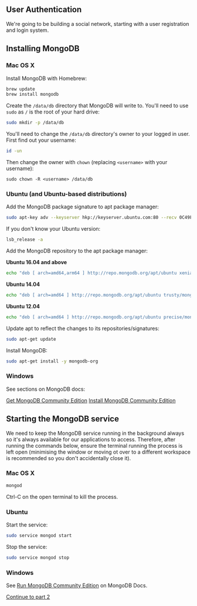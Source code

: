 ## User Authentication

We're going to be building a social network, starting with a user registration and login system.

## Installing MongoDB

### Mac OS X

Install MongoDB with Homebrew:

```bash
brew update
brew install mongodb
```

Create the `/data/db` directory that MongoDB will write to. You'll need to use `sudo` as `/` is the root of your hard drive:

```bash
sudo mkdir -p /data/db
```

You'll need to change the `/data/db` directory's owner to your logged in user. First find out your username:

```bash
id -un
```

Then change the owner with `chown` (replacing `<username>` with your username):

```
sudo chown -R <username> /data/db
```

### Ubuntu (and Ubuntu-based distributions)

Add the MongoDB package signature to apt package manager:

```bash
sudo apt-key adv --keyserver hkp://keyserver.ubuntu.com:80 --recv 0C49F3730359A14518585931BC711F9BA15703C6
```

If you don't know your Ubuntu version:

```bash
lsb_release -a
```

Add the MongoDB repository to the apt package manager:

**Ubuntu 16.04 and above**

```bash
echo "deb [ arch=amd64,arm64 ] http://repo.mongodb.org/apt/ubuntu xenial/mongodb-org/3.4 multiverse" | sudo tee /etc/apt/sources.list.d/mongodb-org-3.4.list
```

**Ubuntu 14.04**

```bash
echo "deb [ arch=amd64 ] http://repo.mongodb.org/apt/ubuntu trusty/mongodb-org/3.4 multiverse" | sudo tee /etc/apt/sources.list.d/mongodb-org-3.4.list
```

**Ubuntu 12.04**

```bash
echo "deb [ arch=amd64 ] http://repo.mongodb.org/apt/ubuntu precise/mongodb-org/3.4 multiverse" | sudo tee /etc/apt/sources.list.d/mongodb-org-3.4.list
```

Update apt to reflect the changes to its repositories/signatures:

```bash
sudo apt-get update
```

Install MongoDB:

```bash
sudo apt-get install -y mongodb-org
```

### Windows

See sections on MongoDB docs:

[Get MongoDB Community Edition](https://docs.mongodb.com/master/tutorial/install-mongodb-on-windows/#get-mongodb-community-edition)
[Install MongoDB Community Edition](https://docs.mongodb.com/master/tutorial/install-mongodb-on-windows/#install-mongodb-community-edition)

## Starting the MongoDB service

We need to keep the MongoDB service running in the background always so it's always available for our applications to access. Therefore, after running the commands below, ensure the terminal running the process is left open (minimising the window or moving ot over to a different workspace is recommended so you don't accidentally close it).

### Mac OS X

```bash
mongod
```

Ctrl-C on the open terminal to kill the process.

### Ubuntu

Start the service: 

```bash
sudo service mongod start
```

Stop the service:

```bash
sudo service mongod stop
```

### Windows

See [Run MongoDB Community Edition](https://docs.mongodb.com/master/tutorial/install-mongodb-on-windows/#run-mongodb-community-edition) on MongoDB Docs.

[Continue to part 2](lesson1_part2.md)